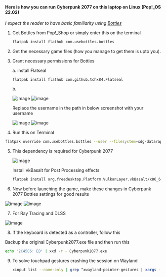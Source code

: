 #### Here is how you can run Cyberpunk 2077 on this laptop on Linux (Pop!_OS 22.02)

*I expect the reader to have basic familiarity using [Bottles](https://usebottles.com/)*

1. Get Bottles from Pop!_Shop or simply enter this on the terminal
   ```bash
   flatpak install flathub com.usebottles.bottles
   ```

2. Get the necessary game files (how you manage to get them is upto you).
3. Grant necessary permissions for Bottles
   
     a. install Flatseal
   
       flatpak install flathub com.github.tchx84.Flatseal
   
   
     b. 

      ![image](https://github.com/realKarthikNair/16-xf0xxx-linux-troubleshooting/assets/78267371/7ae40446-5f41-4c03-bb8d-199a9e1f344f)
      ![image](https://github.com/realKarthikNair/16-xf0xxx-linux-troubleshooting/assets/78267371/21188944-2cb5-4fcb-83a5-da5c57d5c99e)

      Replace the username in the path in below screenshot with your username

      ![image](https://github.com/realKarthikNair/16-xf0xxx-linux-troubleshooting/assets/78267371/43d942c9-4de7-4f0d-9fbb-5300ba9cd933)
      ![image](https://github.com/realKarthikNair/16-xf0xxx-linux-troubleshooting/assets/78267371/0d25efaa-55da-4b0b-82a7-12e0aa8068f5)

4. Run this on Terminal

```bash
flatpak override com.usebottles.bottles --user --filesystem=xdg-data/applications
```

5. This dependency is required for Cyberpunk 2077

   ![image](https://github.com/realKarthikNair/16-xf0xxx-linux-troubleshooting/assets/78267371/bd4a4c88-b14f-4013-b8c8-f2a5debb10c6)

   Install vkBasalt for Post Processing effects

   ```bash
   flatpak install org.freedesktop.Platform.VulkanLayer.vkBasalt/x86_64/22.08
   ```


6. Now before launching the game, make these changes in Cyberpunk 2077 Bottles settings for good results

![image](https://github.com/realKarthikNair/16-xf0xxx-linux-troubleshooting/assets/78267371/a0ea0225-04fb-4dcd-ae97-9df5c95e1bc2)
![image](https://github.com/realKarthikNair/16-xf0xxx-linux-troubleshooting/assets/78267371/f7ab6927-e06b-49e8-a099-a3fe801c3dd9)


7. For Ray Tracing and DLSS

![image](https://github.com/realKarthikNair/16-xf0xxx-linux-troubleshooting/assets/78267371/3ddf4b15-d46e-43f4-a3b6-90c95affd76b)

8. If the keyboard is detected as a controller, follow this 

Backup the original Cyberpunk2077.exe file and then run this 

   ```bash
   echo '2C45C6: EB' | xxd -r - Cyberpunk2077.exe
   ```

9. To solve touchpad gestures crashing the session on Wayland

   ```bash
   xinput list --name-only | grep ^xwayland-pointer-gestures | xargs -n1 xinput disable
   ```
